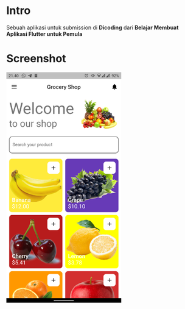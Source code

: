 # Intro 
Sebuah aplikasi untuk submission di <b>Dicoding</b> dari 
<b>Belajar Membuat Aplikasi Flutter untuk Pemula</b>

# Screenshot
<img src="https://raw.githubusercontent.com/pradana4648/belajar_flutter/master/.images/Screenshot_20210624-214018.png" width=60%></img>

